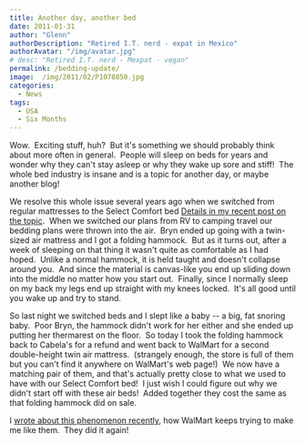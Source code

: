 ```yaml
---
title: Another day, another bed
date: 2011-01-31
author: "Glenn"
authorDescription: "Retired I.T. nerd - expat in Mexico"
authorAvatar: "/img/avatar.jpg"
# desc: "Retired I.T. nerd - Mexpat - vegan"
permalink: /bedding-update/
image:  /img/2011/02/P1070850.jpg
categories:
  - News
tags:
  - USA
  - Six Months
---
```

Wow.  Exciting stuff, huh?  But it's something we should probably think about more often in general.  People will sleep on beds for years and wonder why they can't stay asleep or why they wake up sore and stiff!  The whole bed industry is insane and is a topic for another day, or maybe another blog!

We resolve this whole issue several years ago when we switched from regular mattresses to the Select Comfort bed [Details in my recent post on the topic](/bed-finds-good-home).  When we switched our plans from RV to camping travel our bedding plans were thrown into the air.  Bryn ended up going with a twin-sized air mattress and I got a folding hammock.  But as it turns out, after a week of sleeping on that thing it wasn't quite as comfortable as I had hoped.  Unlike a normal hammock, it is held taught and doesn't collapse around you.  And since the material is canvas-like you end up sliding down into the middle no matter how you start out.  Finally, since I normally sleep on my back my legs end up straight with my knees locked.  It's all good until you wake up and try to stand.

So last night we switched beds and I slept like a baby -- a big, fat snoring baby.  Poor Bryn, the hammock didn't work for her either and she ended up putting her thermarest on the floor.  So today I took the folding hammock back to Cabela's for a refund and went back to WalMart for a second double-height twin air mattress.  (strangely enough, the store is full of them but you can't find it anywhere on WalMart's web page!)  We now have a matching pair of them, and that's actually pretty close to what we used to have with our Select Comfort bed!  I just wish I could figure out why we didn't start off with these air beds!  Added together they cost the same as that folding hammock did on sale.

I [wrote about this phenomenon recently](/compromise-lovehate-relationship-walmart), how WalMart keeps trying to make me like them.  They did it again!